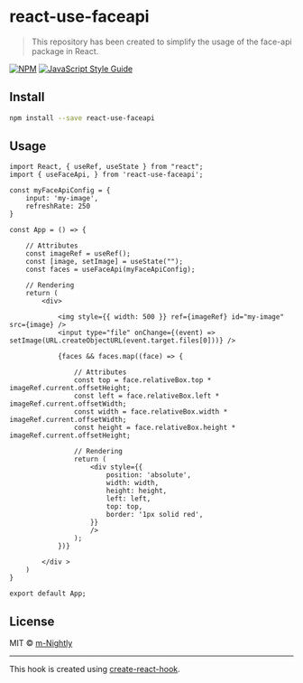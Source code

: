 # react-use-faceapi

> This repository has been created to simplify the usage of the face-api package in React.

[![NPM](https://img.shields.io/npm/v/react-use-faceapi.svg)](https://www.npmjs.com/package/react-use-faceapi) [![JavaScript Style Guide](https://img.shields.io/badge/code_style-standard-brightgreen.svg)](https://standardjs.com)

## Install

```bash
npm install --save react-use-faceapi
```

## Usage

```tsx
import React, { useRef, useState } from "react";
import { useFaceApi, } from 'react-use-faceapi';

const myFaceApiConfig = {
	input: 'my-image',
	refreshRate: 250
}

const App = () => {

	// Attributes
	const imageRef = useRef();
	const [image, setImage] = useState("");
	const faces = useFaceApi(myFaceApiConfig);

	// Rendering
	return (
		<div>

			<img style={{ width: 500 }} ref={imageRef} id="my-image" src={image} />
			<input type="file" onChange={(event) => setImage(URL.createObjectURL(event.target.files[0]))} />

			{faces && faces.map((face) => {

				// Attributes
				const top = face.relativeBox.top * imageRef.current.offsetHeight;
				const left = face.relativeBox.left * imageRef.current.offsetWidth;
				const width = face.relativeBox.width * imageRef.current.offsetWidth;
				const height = face.relativeBox.height * imageRef.current.offsetHeight;

				// Rendering
				return (
					<div style={{
						position: 'absolute',
						width: width,
						height: height,
						left: left,
						top: top,
						border: '1px solid red',
					}}
					/>
				);
			})}

		</div >
	)
}

export default App;
```

## License

MIT © [m-Nightly](https://github.com/m-Nightly)

---

This hook is created using [create-react-hook](https://github.com/hermanya/create-react-hook).
